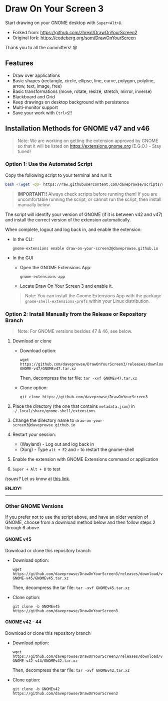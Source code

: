# Draw On Your Screen 3

Start drawing on your GNOME desktop with `Super+Alt+D`.

- Forked from: https://github.com/zhrexl/DrawOnYourScreen2
- Original fork: https://codeberg.org/som/DrawOnYourScreen

Thank you to all the committers! 😎

## Features

- Draw over applications
- Basic shapes (rectangle, circle, ellipse, line, curve, polygon, polyline, arrow, text, image, free)
- Basic transformations (move, rotate, resize, stretch, mirror, inverse)
- Blackboard and Grid
- Keep drawings on desktop background with persistence
- Multi-monitor support
- Save your work with `Ctrl+S`!!

## Installation Methods for GNOME v47 and v46

> Note: We are working on getting the extension approved by GNOME so that it will be listed on https://extensions.gnome.org (E.G.O.) - Stay tuned!

### Option 1: Use the Automated Script

Copy the following script to your terminal and run it:

```bash
bash <(wget -qO- https://raw.githubusercontent.com/daveprowse/scripts/refs/heads/main/doys-install.sh)
```

> **IMPORTANT!!** Always check scripts before running them! If you are uncomfortable running the script, or cannot run the script, then install manually below.

The script will identify your version of GNOME (if it is between v42 and v47) and install the correct version of the extension automatically.

When complete, logout and log back in, and enable the extension:

- In the CLI:
  ```console
  gnome-extensions enable draw-on-your-screen3@daveprowse.github.io
  ```

- In the GUI
  - Open the GNOME Extensions App:

      `gnome-extensions-app`

  - Locate Draw On Your Screen 3 and enable it.

   > Note: You can install the Gnome Extensions App with the package `gnome-shell-extensions-prefs` within your Linux distribution.

### Option 2: Install Manually from the Release or Repository Branch

> Note: For GNOME versions besides 47 & 46, see below.

1. Download or clone
   - Download option:
  
      ```console
      wget https://github.com/daveprowse/DrawOnYourScreen3/releases/download/v15.0-GNOME-v47/GNOMEv47.tar.xz
      ```

      Then, decompress the tar file: `tar -xvf GNOMEv47.tar.xz`

   - Clone option:
  
      ```console
      git clone https://github.com/daveprowse/DrawOnYourScreen3
      ```

2. Place the directory (the one that contains `metadata.json`) in `~/.local/share/gnome-shell/extensions`
3. Change the directory name to `draw-on-your-screen3@daveprowse.github.io`
4. Restart your session: 

   - (Wayland) - Log out and log back in
   - (Xorg) - Type `alt + F2` and `r` to restart the gnome-shell

5. Enable the extension with GNOME Extensions command or application
6. `Super + Alt + D` to test

*Issues?* Let us know at [this link](https://github.com/daveprowse/DrawOnYourScreen3/issues).

**ENJOY!**

---
### Other GNOME Versions

If you prefer not to use the script above, and have an older version of GNOME, choose from a download method below and then follow steps 2 through 6 above.

#### GNOME v45

Download or clone this repository branch
   - Download option: 
  
      ```console
      wget https://github.com/daveprowse/DrawOnYourScreen3/releases/download/v14.0-GNOME-v45/GNOMEv45.tar.xz
      ```

      Then, decompress the tar file: `tar -xvf GNOMEv45.tar.xz`

   - Clone option:
  
      ```console
      git clone -b GNOMEv45 https://github.com/daveprowse/DrawOnYourScreen3

#### GNOME v42 - 44

Download or clone this repository branch
   - Download option: 
  
      ```console
      wget https://github.com/daveprowse/DrawOnYourScreen3/releases/download/v13.0-GNOME-v42-v44/GNOMEv42.tar.xz
      ```

      Then, decompress the tar file: `tar -xvf GNOMEv42.tar.xz`

   - Clone option:
  
      ```console
      git clone -b GNOMEv42 https://github.com/daveprowse/DrawOnYourScreen3
      ```